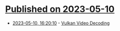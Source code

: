 # [Published on 2023-05-10](index.md)

* [2023-05-10, 16:20:10](https://lobste.rs/s/vc3mzf/vulkan_video_decoding) - [Vulkan Video Decoding](https://wickedengine.net/2023/05/07/vulkan-video-decoding/)
